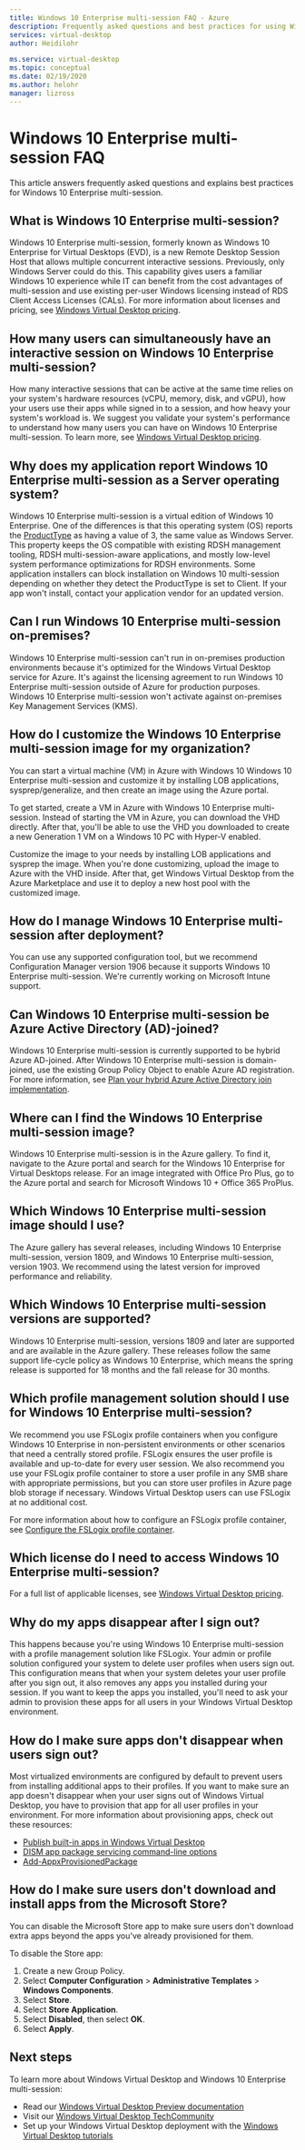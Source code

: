 ```yaml
---
title: Windows 10 Enterprise multi-session FAQ - Azure
description: Frequently asked questions and best practices for using Windows 10 Enterprise multi-session for Windows Virtual Desktop.
services: virtual-desktop
author: Heidilohr

ms.service: virtual-desktop
ms.topic: conceptual
ms.date: 02/19/2020
ms.author: helohr
manager: lizross
---
```

# Windows 10 Enterprise multi-session FAQ

This article answers frequently asked questions and explains best practices for Windows 10 Enterprise multi-session.
 
## What is Windows 10 Enterprise multi-session?

Windows 10 Enterprise multi-session, formerly known as Windows 10 Enterprise for Virtual Desktops (EVD), is a new Remote Desktop Session Host that allows multiple concurrent interactive sessions. Previously, only Windows Server could do this. This capability gives users a familiar Windows 10 experience while IT can benefit from the cost advantages of multi-session and use existing per-user Windows licensing instead of RDS Client Access Licenses (CALs). For more information about licenses and pricing, see [Windows Virtual Desktop pricing](https://azure.microsoft.com/pricing/details/virtual-desktop/). 
 
## How many users can simultaneously have an interactive session on Windows 10 Enterprise multi-session?

How many interactive sessions that can be active at the same time relies on your system's hardware resources (vCPU, memory, disk, and vGPU), how your users use their apps while signed in to a session, and how heavy your system's workload is. We suggest you validate your system's performance to understand how many users you can have on Windows 10 Enterprise multi-session. To learn more, see [Windows Virtual Desktop pricing](https://azure.microsoft.com/pricing/details/virtual-desktop/). 
 
## Why does my application report Windows 10 Enterprise multi-session as a Server operating system?

Windows 10 Enterprise multi-session is a virtual edition of Windows 10 Enterprise. One of the differences is that this operating system (OS) reports the [ProductType](/windows/win32/cimwin32prov/win32-operatingsystem) as having a value of 3, the same value as Windows Server. This property keeps the OS compatible with existing RDSH management tooling, RDSH multi-session-aware applications, and mostly low-level system performance optimizations for RDSH environments. Some application installers can block installation on Windows 10 multi-session depending on whether they detect the ProductType is set to Client. If your app won't install, contact your application vendor for an updated version. 
 
## Can I run Windows 10 Enterprise multi-session on-premises?

Windows 10 Enterprise multi-session can't run in on-premises production environments because it's optimized for the Windows Virtual Desktop service for Azure. It's against the licensing agreement to run Windows 10 Enterprise multi-session outside of Azure for production purposes. Windows 10 Enterprise multi-session won't activate against on-premises Key Management Services (KMS).
 
## How do I customize the Windows 10 Enterprise multi-session image for my organization?

You can start a virtual machine (VM) in Azure with Windows 10 Windows 10 Enterprise multi-session and customize it by installing LOB applications, sysprep/generalize, and then create an image using the Azure portal.  
 
To get started, create a VM in Azure with Windows 10 Enterprise multi-session. Instead of starting the VM in Azure, you can download the VHD directly. After that, you'll be able to use the VHD you downloaded to create a new Generation 1 VM on a Windows 10 PC with Hyper-V enabled.

Customize the image to your needs by installing LOB applications and sysprep the image. When you're done customizing, upload the image to Azure with the VHD inside. After that, get Windows Virtual Desktop from the Azure Marketplace and use it to deploy a new host pool with the customized image.
 
## How do I manage Windows 10 Enterprise multi-session after deployment?

You can use any supported configuration tool, but we recommend Configuration Manager version 1906 because it supports Windows 10 Enterprise multi-session. We're currently working on Microsoft Intune support.
 
## Can Windows 10 Enterprise multi-session be Azure Active Directory (AD)-joined?

Windows 10 Enterprise multi-session is currently supported to be hybrid Azure AD-joined. After Windows 10 Enterprise multi-session is domain-joined, use the existing Group Policy Object to enable Azure AD registration. For more information, see [Plan your hybrid Azure Active Directory join implementation](../active-directory/devices/hybrid-azuread-join-plan.md).
 
## Where can I find the Windows 10 Enterprise multi-session image?

Windows 10 Enterprise multi-session is in the Azure gallery. To find it, navigate to the Azure portal and search for the Windows 10 Enterprise for Virtual Desktops release. For an image integrated with Office Pro Plus, go to the Azure portal and search for Microsoft Windows 10 + Office 365 ProPlus.

## Which Windows 10 Enterprise multi-session image should I use?

The Azure gallery has several releases, including Windows 10 Enterprise multi-session, version 1809, and Windows 10 Enterprise multi-session, version 1903. We recommend using the latest version for improved performance and reliability.
 
## Which Windows 10 Enterprise multi-session versions are supported?

Windows 10 Enterprise multi-session, versions 1809 and later are supported and are available in the Azure gallery. These releases follow the same support life-cycle policy as Windows 10 Enterprise, which means the spring release is supported for 18 months and the fall release for 30 months.
 
## Which profile management solution should I use for Windows 10 Enterprise multi-session?

We recommend you use FSLogix profile containers when you configure Windows 10 Enterprise in non-persistent environments or other scenarios that need a centrally stored profile. FSLogix ensures the user profile is available and up-to-date for every user session. We also recommend you use your FSLogix profile container to store a user profile in any SMB share with appropriate permissions, but you can store user profiles in Azure page blob storage if necessary. Windows Virtual Desktop users can use FSLogix at no additional cost.
 
For more information about how to configure an FSLogix profile container, see [Configure the FSLogix profile container](create-host-pools-user-profile.md#configure-the-fslogix-profile-container).  

## Which license do I need to access Windows 10 Enterprise multi-session?

For a full list of applicable licenses, see [Windows Virtual Desktop pricing](https://azure.microsoft.com/pricing/details/virtual-desktop/).

## Why do my apps disappear after I sign out?

This happens because you're using Windows 10 Enterprise multi-session with a profile management solution like FSLogix. Your admin or profile solution configured your system to delete user profiles when users sign out. This configuration means that when your system deletes your user profile after you sign out, it also removes any apps you installed during your session. If you want to keep the apps you installed, you'll need to ask your admin to provision these apps for all users in your Windows Virtual Desktop environment.

## How do I make sure apps don't disappear when users sign out?

Most virtualized environments are configured by default to prevent users from installing additional apps to their profiles. If you want to make sure an app doesn't disappear when your user signs out of Windows Virtual Desktop, you have to provision that app for all user profiles in your environment. For more information about provisioning apps, check out these resources:

- [Publish built-in apps in Windows Virtual Desktop](publish-apps.md)
- [DISM app package servicing command-line options](https://docs.microsoft.com/windows-hardware/manufacture/desktop/dism-app-package--appx-or-appxbundle--servicing-command-line-options)
- [Add-AppxProvisionedPackage](https://docs.microsoft.com/powershell/module/dism/add-appxprovisionedpackage?view=win10-ps)

## How do I make sure users don't download and install apps from the Microsoft Store?

You can disable the Microsoft Store app to make sure users don't download extra apps beyond the apps you've already provisioned for them.

To disable the Store app:

1. Create a new Group Policy.
2. Select **Computer Configuration** > **Administrative Templates** > **Windows Components**.
3. Select **Store**.
4. Select **Store Application**.
5. Select **Disabled**, then select **OK**.
6. Select **Apply**.
 
## Next steps

To learn more about Windows Virtual Desktop and Windows 10 Enterprise multi-session:

- Read our [Windows Virtual Desktop Preview documentation](overview.md)
- Visit our [Windows Virtual Desktop TechCommunity](https://techcommunity.microsoft.com/t5/Windows-Virtual-Desktop/bd-p/WindowsVirtualDesktop)
- Set up your Windows Virtual Desktop deployment with the [Windows Virtual Desktop tutorials](./virtual-desktop-fall-2019/tenant-setup-azure-active-directory.md)
